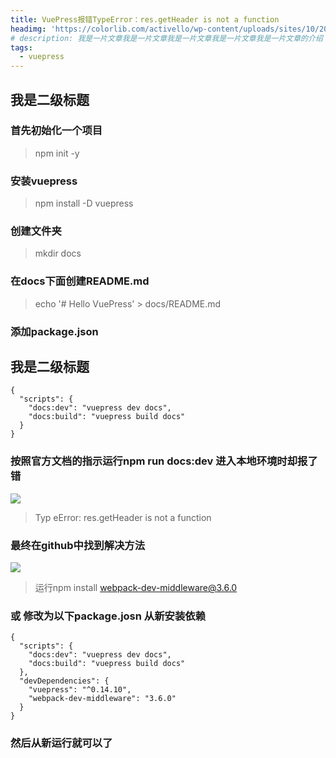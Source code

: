 ```yaml
---
title: VuePress报错TypeError：res.getHeader is not a function
headimg: 'https://colorlib.com/activello/wp-content/uploads/sites/10/2015/11/oIpwxeeSPy1cnwYpqJ1w_Dufer-Collateral-test-1170x550.jpg'
# description: 我是一片文章我是一片文章我是一片文章我是一片文章我是一片文章的介绍
tags:
  - vuepress
---
```




## 我是二级标题


### 首先初始化一个项目
> npm init -y

### 安装vuepress
> npm install -D vuepress

### 创建文件夹
> mkdir docs

### 在docs下面创建README.md
> echo '# Hello VuePress' > docs/README.md


### 添加package.json

## 我是二级标题

```
{
  "scripts": {
    "docs:dev": "vuepress dev docs",
    "docs:build": "vuepress build docs"
  }
}
```

### 按照官方文档的指示运行npm run docs:dev  进入本地环境时却报了错


![](https://user-gold-cdn.xitu.io/2019/3/14/1697cb2dfa139fda?w=1086&h=162&f=png&s=100972)
>Typ
eError: res.getHeader is not a function

### 最终在github中找到解决方法

![](https://user-gold-cdn.xitu.io/2019/3/14/1697cbe1363b2f3a?w=905&h=471&f=png&s=57145)

>运行npm install webpack-dev-middleware@3.6.0

### 或 修改为以下package.josn 从新安装依赖

```
{
  "scripts": {
    "docs:dev": "vuepress dev docs",
    "docs:build": "vuepress build docs"
  },
  "devDependencies": {
    "vuepress": "^0.14.10",
    "webpack-dev-middleware": "3.6.0"
  }
}
```
### 然后从新运行就可以了

